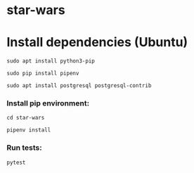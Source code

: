 # star-wars
# Install dependencies (Ubuntu)
`sudo apt install python3-pip`

`sudo pip install pipenv`

`sudo apt install postgresql postgresql-contrib`

### Install pip environment:
`cd star-wars`

`pipenv install`

### Run tests:
`pytest`
